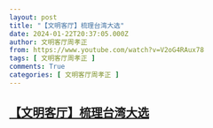 ```yaml
---
layout: post
title: "【文明客厅】梳理台湾大选"
date: 2024-01-22T20:37:05.000Z
author: 文明客厅周孝正
from: https://www.youtube.com/watch?v=V2oG4RAux78
tags: [ 文明客厅周孝正 ]
comments: True
categories: [ 文明客厅周孝正 ]
---
```

<!--1705955825000-->
[【文明客厅】梳理台湾大选](https://www.youtube.com/watch?v=V2oG4RAux78)
------

<div>

</div>
